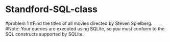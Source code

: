 # Standford-SQL-class

#problem 1
#Find the titles of all movies directed by Steven Spielberg. 
#Note: Your queries are executed using SQLite, so you must conform to the SQL constructs supported by SQLite. 
